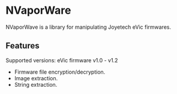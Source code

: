 NVaporWare
==========

NVaporWave is a library for manipulating Joyetech eVic firmwares.

Features
--------

Supported versions: eVic firmware v1.0 - v1.2
* Firmware file encryption/decryption.
* Image extraction.
* String extraction.
